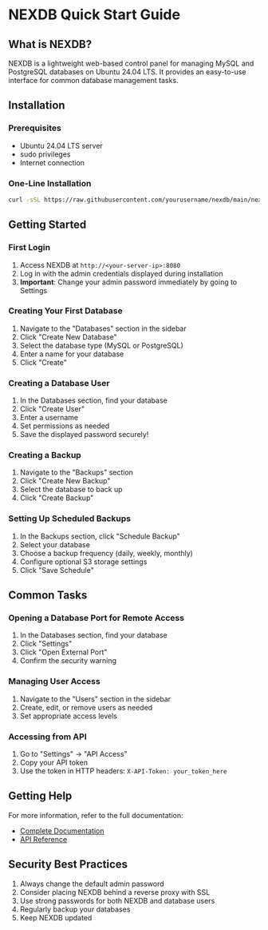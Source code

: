 # NEXDB Quick Start Guide

## What is NEXDB?

NEXDB is a lightweight web-based control panel for managing MySQL and PostgreSQL databases on Ubuntu 24.04 LTS. It provides an easy-to-use interface for common database management tasks.

## Installation

### Prerequisites

- Ubuntu 24.04 LTS server
- sudo privileges
- Internet connection

### One-Line Installation

```bash
curl -sSL https://raw.githubusercontent.com/yourusername/nexdb/main/nexdb-install.sh | sudo bash
```

## Getting Started

### First Login

1. Access NEXDB at `http://<your-server-ip>:8080`
2. Log in with the admin credentials displayed during installation
3. **Important**: Change your admin password immediately by going to Settings

### Creating Your First Database

1. Navigate to the "Databases" section in the sidebar
2. Click "Create New Database" 
3. Select the database type (MySQL or PostgreSQL)
4. Enter a name for your database
5. Click "Create"

### Creating a Database User

1. In the Databases section, find your database
2. Click "Create User"
3. Enter a username
4. Set permissions as needed
5. Save the displayed password securely!

### Creating a Backup

1. Navigate to the "Backups" section
2. Click "Create New Backup"
3. Select the database to back up
4. Click "Create Backup"

### Setting Up Scheduled Backups

1. In the Backups section, click "Schedule Backup"
2. Select your database
3. Choose a backup frequency (daily, weekly, monthly)
4. Configure optional S3 storage settings
5. Click "Save Schedule"

## Common Tasks

### Opening a Database Port for Remote Access

1. In the Databases section, find your database
2. Click "Settings"
3. Click "Open External Port" 
4. Confirm the security warning

### Managing User Access

1. Navigate to the "Users" section in the sidebar
2. Create, edit, or remove users as needed
3. Set appropriate access levels

### Accessing from API

1. Go to "Settings" → "API Access"
2. Copy your API token
3. Use the token in HTTP headers: `X-API-Token: your_token_here`

## Getting Help

For more information, refer to the full documentation:
- [Complete Documentation](DOCUMENTATION.md)
- [API Reference](DOCUMENTATION.md#api-reference)

## Security Best Practices

1. Always change the default admin password
2. Consider placing NEXDB behind a reverse proxy with SSL
3. Use strong passwords for both NEXDB and database users
4. Regularly backup your databases
5. Keep NEXDB updated 